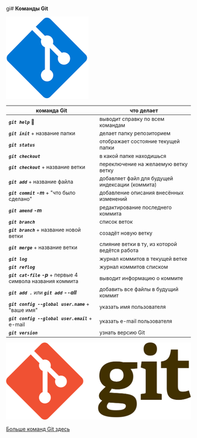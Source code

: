 gi# **Команды Git**

![Git Image](git_image.png)

| команда Git | что делает |
| --- | ----------- |
| *__```git help```__*  🤩| выводит справку по всем командам |
|  *__```git init```__* + название папки     | делает папку репозиторием |
| *__```git status```__*  | отображает состояние текущей папки  |
| *__```git checkout```__*      | в какой папке находишься |
| *__```git checkout```__* + название ветки | переключение на желаемую ветку ветку|
| *__```git add```__* + название файла | добавляет файл для будущей индексации (коммита) |
| *__```git commit``` -m__* + "что было сделано"| добавление описания внесённых изменений  |
| *__```git amend``` -m__* | редактирование последнего коммита
| *__```git branch```__* | список веток |
| *__```git branch```__* + название новой ветки | созадёт новую ветку |
| *__```git merge```__* + название ветки | слияние ветки в ту, из которой ведётся работа |
| *__```git log```__*  | журнал коммитов в текущей ветке|
|*__```git reflog```__*| журнал коммитов списком|
| *__```git cat-file``` -p__* + первые 4 символа названия коммита|выводит информацию о коммите 
| *__```git add .```__* или *__```git add``` --all__* | добавить все файлы в будущий коммит |
| *__```git config --global user.name```__* + "ваше имя" | указать имя пользователя |
| *__```git config --global user.email```__* + e-mail | указать e-mail пользователя |
| *__```git version```__* | узнать версию Git |

![Git Logo](git_logo.png)

[Больше команд Git здесь ](https://git-scm.com/book/ru/v2/%D0%9F%D1%80%D0%B8%D0%BB%D0%BE%D0%B6%D0%B5%D0%BD%D0%B8%D0%B5-C%3A-%D0%9A%D0%BE%D0%BC%D0%B0%D0%BD%D0%B4%D1%8B-Git-%D0%9E%D1%81%D0%BD%D0%BE%D0%B2%D0%BD%D1%8B%D0%B5-%D0%BA%D0%BE%D0%BC%D0%B0%D0%BD%D0%B4%D1%8B) 